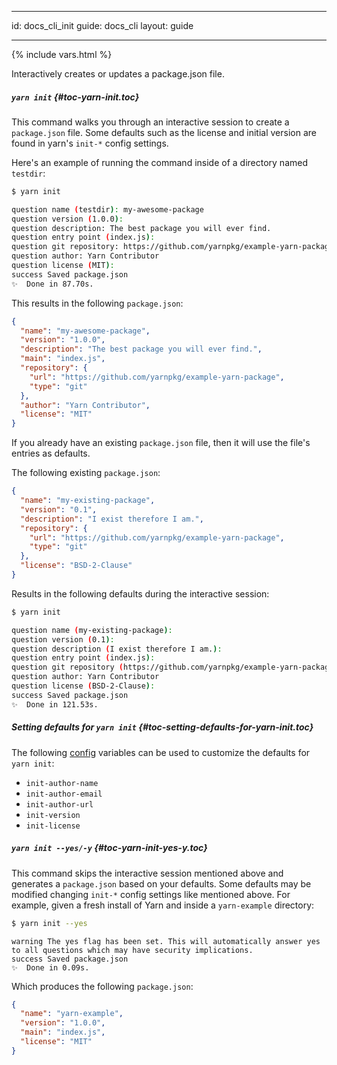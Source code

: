 * * *

id: docs_cli_init guide: docs_cli layout: guide

* * *

{% include vars.html %}

<p class="lead">Interactively creates or updates a package.json file.</p>

##### `yarn init` [](#toc-yarn-init){#toc-yarn-init.toc}

This command walks you through an interactive session to create a `package.json` file. Some defaults such as the license and initial version are found in yarn's `init-*` config settings.

Here's an example of running the command inside of a directory named `testdir`:

```sh
$ yarn init
```

```sh
question name (testdir): my-awesome-package
question version (1.0.0): 
question description: The best package you will ever find.
question entry point (index.js): 
question git repository: https://github.com/yarnpkg/example-yarn-package
question author: Yarn Contributor
question license (MIT): 
success Saved package.json
✨  Done in 87.70s.
```

This results in the following `package.json`:

```json
{
  "name": "my-awesome-package",
  "version": "1.0.0",
  "description": "The best package you will ever find.",
  "main": "index.js",
  "repository": {
    "url": "https://github.com/yarnpkg/example-yarn-package",
    "type": "git"
  },
  "author": "Yarn Contributor",
  "license": "MIT"
}
```

If you already have an existing `package.json` file, then it will use the file's entries as defaults.

The following existing `package.json`:

```json
{
  "name": "my-existing-package",
  "version": "0.1",
  "description": "I exist therefore I am.",
  "repository": {
    "url": "https://github.com/yarnpkg/example-yarn-package",
    "type": "git"
  },
  "license": "BSD-2-Clause"
}
```

Results in the following defaults during the interactive session:

```sh
$ yarn init
```

```sh
question name (my-existing-package): 
question version (0.1): 
question description (I exist therefore I am.):
question entry point (index.js): 
question git repository (https://github.com/yarnpkg/example-yarn-package): 
question author: Yarn Contributor
question license (BSD-2-Clause): 
success Saved package.json
✨  Done in 121.53s.
```

##### Setting defaults for `yarn init` [](#toc-setting-defaults-for-yarn-init){#toc-setting-defaults-for-yarn-init.toc}

The following [config]({{url_base}}/docs/cli/config) variables can be used to customize the defaults for `yarn init`:

- `init-author-name`
- `init-author-email`
- `init-author-url`
- `init-version`
- `init-license`

##### `yarn init --yes/-y` [](#toc-yarn-init-yes-y){#toc-yarn-init-yes-y.toc}

This command skips the interactive session mentioned above and generates a `package.json` based on your defaults. Some defaults may be modified changing `init-*` config settings like mentioned above. For example, given a fresh install of Yarn and inside a `yarn-example` directory:

```sh
$ yarn init --yes
```

    warning The yes flag has been set. This will automatically answer yes to all questions which may have security implications.
    success Saved package.json
    ✨  Done in 0.09s.
    

Which produces the following `package.json`:

```json
{
  "name": "yarn-example",
  "version": "1.0.0",
  "main": "index.js",
  "license": "MIT"
}
```